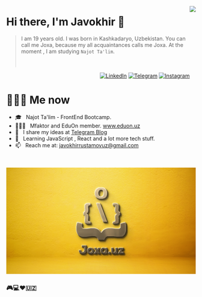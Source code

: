 <a href="https://t.me/joxaportfolio"><img src="https://i.pinimg.com/originals/af/c3/ac/afc3ac2a5b6b848ea42312fa86e428c7.png" align="right" height="200"/></a>

# Hi there, I'm Javokhir 👋

> I am 19 years old. I was born in Kashkadaryo, Uzbekistan. You can call me Joxa, because my all acquaintances calls me Joxa.  At the moment , I am studying `Najot Ta'lim`. 
<br/><br/><br/>

<p align="end">
<a href="http://www.linkedin.com/in/javohir-rustamov"><img alt="LinkedIn" src="https://img.shields.io/badge/LinkedIn-gray?style=flat-square&logo=linkedin"></a>
<a href="https://t.me/MrFrontEnd_Developer"><img alt="Telegram" src="https://img.shields.io/badge/telegram-gray?style=flat-square&logo=telegram"></a>
<a href="https://www.instagram.com/_rustamov.me/"><img alt="Instagram" src="https://img.shields.io/badge/instagram-gray?style=flat-square&logo=instagram"></a>
</p>

<h1> 👨🏻‍💻 Me now </h1>

- 🎓 &nbsp; Najot Ta'lim - FrontEnd Bootcamp.
- 👨🏻‍💻 &nbsp; Mfaktor and EduOn member. www.eduon.uz
- 📝 &nbsp; I share my ideas at [Telegram Blog](https://t.me/JoxaPortfolio)
- 🌱 &nbsp; Learning JavaScript , React and a lot more tech stuff.
- 📫 &nbsp; Reach me at: javokhirrustamovuz@gmail.com  

<br/>








[![HEADER](https://github.com/Joxa-UZ/Joxa-UZ/blob/main/assets/joxauz.png)](https://github.com/)

### 🎮💻❤️🇺🇿

